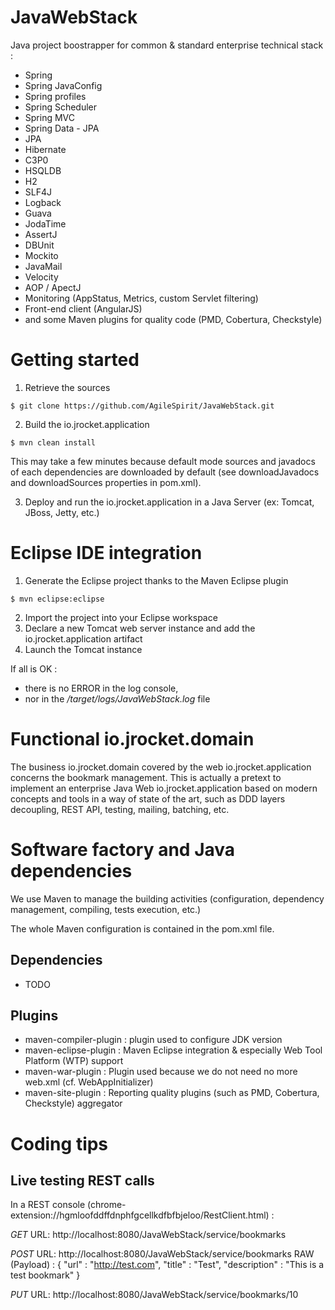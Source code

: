 JavaWebStack
============

Java project boostrapper for common &amp; standard enterprise technical stack : 
- Spring
- Spring JavaConfig
- Spring profiles
- Spring Scheduler
- Spring MVC
- Spring Data - JPA
- JPA
- Hibernate
- C3P0
- HSQLDB
- H2
- SLF4J
- Logback
- Guava
- JodaTime
- AssertJ
- DBUnit
- Mockito
- JavaMail
- Velocity
- AOP / ApectJ
- Monitoring (AppStatus, Metrics, custom Servlet filtering)
- Front-end client (AngularJS)
- and some Maven plugins for quality code (PMD, Cobertura, Checkstyle)

Getting started
===============

1) Retrieve the sources  
```
$ git clone https://github.com/AgileSpirit/JavaWebStack.git
```
2) Build the io.jrocket.application
```
$ mvn clean install
```
This may take a few minutes because default mode sources and javadocs of each dependencies are downloaded by default (see downloadJavadocs and downloadSources properties in pom.xml).  

3) Deploy and run the io.jrocket.application in a Java Server (ex: Tomcat, JBoss, Jetty, etc.)

Eclipse IDE integration
=======================

1) Generate the Eclipse project thanks to the Maven Eclipse plugin  
```
$ mvn eclipse:eclipse
```
2) Import the project into your Eclipse workspace  
3) Declare a new Tomcat web server instance and add the io.jrocket.application artifact
4) Launch the Tomcat instance  

If all is OK :
- there is no ERROR in the log console, 
- nor in the */target/logs/JavaWebStack.log* file

Functional io.jrocket.domain
=================
The business io.jrocket.domain covered by the web io.jrocket.application concerns the bookmark management. This is actually a pretext to implement an enterprise Java Web io.jrocket.application based on modern concepts and tools in a way of state of the art, such as DDD layers decoupling, REST API, testing, mailing, batching, etc.

Software factory and Java dependencies
======================================

We use Maven to manage the building activities (configuration, dependency management, compiling, tests execution, etc.)

The whole Maven configuration is contained in the pom.xml file.

Dependencies
------------

- TODO

Plugins
-------
- maven-compiler-plugin : plugin used to configure JDK version
- maven-eclipse-plugin : Maven Eclipse integration & especially Web Tool Platform (WTP) support
- maven-war-plugin : Plugin used because we do not need no more web.xml (cf. WebAppInitializer)
- maven-site-plugin : Reporting quality plugins (such as PMD, Cobertura, Checkstyle) aggregator


Coding tips
===========

Live testing REST calls
-----------------------

In a REST console (chrome-extension://hgmloofddffdnphfgcellkdfbfbjeloo/RestClient.html) :

*GET*
URL: http://localhost:8080/JavaWebStack/service/bookmarks

*POST*
URL: http://localhost:8080/JavaWebStack/service/bookmarks
RAW (Payload) :
{
  "url" : "http://test.com",
  "title" : "Test",
  "description" : "This is a test bookmark"
}

*PUT*
URL: http://localhost:8080/JavaWebStack/service/bookmarks/10

